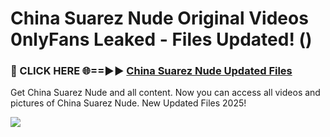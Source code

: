 # China Suarez Nude Original Videos 0nlyFans Leaked - Files Updated! ()

<h3>🔴 CLICK HERE 🌐==►► <a href="https://tinyurl.com/2p9ay9w9" rel="nofollow">China Suarez Nude Updated Files</a></h3>

Get China Suarez Nude and all content. Now you can access all videos and pictures of China Suarez Nude. New Updated Files 2025!

[![](https://i.imgur.com/KQgVmj3.gif)](https://tinyurl.com/2p9ay9w9)
